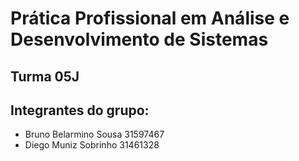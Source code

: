 # Prática Profissional em Análise e Desenvolvimento de Sistemas

## Turma 05J

## Integrantes do grupo:

* Bruno Belarmino Sousa 31597467
* Diego Muniz Sobrinho 31461328

